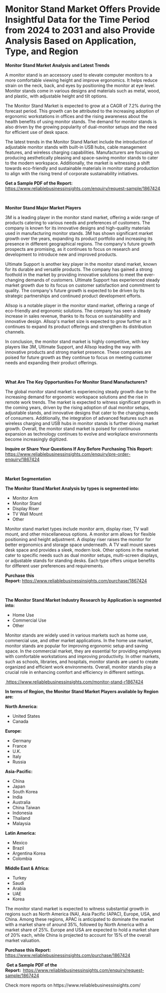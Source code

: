 <p><h1>Monitor Stand Market Offers Provide Insightful Data for the Time Period from 2024 to 2031 and also Provide Analysis Based on Application, Type, and Region</h1></p><p><strong>Monitor Stand Market Analysis and Latest Trends</strong></p>
<p><p>A monitor stand is an accessory used to elevate computer monitors to a more comfortable viewing height and improve ergonomics. It helps reduce strain on the neck, back, and eyes by positioning the monitor at eye level. Monitor stands come in various designs and materials such as metal, wood, and plastic, with adjustable height and tilt options.</p><p>The Monitor Stand Market is expected to grow at a CAGR of 7.2% during the forecast period. This growth can be attributed to the increasing adoption of ergonomic workstations in offices and the rising awareness about the health benefits of using monitor stands. The demand for monitor stands is also driven by the growing popularity of dual-monitor setups and the need for efficient use of desk space.</p><p>The latest trends in the Monitor Stand Market include the introduction of adjustable monitor stands with built-in USB hubs, cable management features, and wireless charging capabilities. Manufacturers are focusing on producing aesthetically pleasing and space-saving monitor stands to cater to the modern workspace. Additionally, the market is witnessing a shift towards eco-friendly and sustainable materials in monitor stand production to align with the rising trend of corporate sustainability initiatives.</p></p>
<p><strong>Get a Sample PDF of the Report:&nbsp;</strong> <a href="https://www.reliablebusinessinsights.com/enquiry/request-sample/1867424">https://www.reliablebusinessinsights.com/enquiry/request-sample/1867424</a></p>
<p>&nbsp;</p>
<p><strong>Monitor Stand Major Market Players</strong></p>
<p><p>3M is a leading player in the monitor stand market, offering a wide range of products catering to various needs and preferences of customers. The company is known for its innovative designs and high-quality materials used in manufacturing monitor stands. 3M has shown significant market growth over the years, expanding its product portfolio and increasing its presence in different geographical regions. The company's future growth prospects are promising, as it continues to focus on research and development to introduce new and improved products.</p><p>Ultimate Support is another key player in the monitor stand market, known for its durable and versatile products. The company has gained a strong foothold in the market by providing innovative solutions to meet the ever-changing demands of customers. Ultimate Support has experienced steady market growth due to its focus on customer satisfaction and commitment to quality. The company's future growth is expected to be driven by its strategic partnerships and continued product development efforts.</p><p>Allsop is a notable player in the monitor stand market, offering a range of eco-friendly and ergonomic solutions. The company has seen a steady increase in sales revenue, thanks to its focus on sustainability and innovative design. Allsop's market size is expected to grow further as it continues to expand its product offerings and strengthen its distribution channels.</p><p>In conclusion, the monitor stand market is highly competitive, with key players like 3M, Ultimate Support, and Allsop leading the way with innovative products and strong market presence. These companies are poised for future growth as they continue to focus on meeting customer needs and expanding their product offerings.</p></p>
<p>&nbsp;</p>
<p><strong>What Are The Key Opportunities For Monitor Stand Manufacturers?</strong></p>
<p><p>The global monitor stand market is experiencing steady growth due to the increasing demand for ergonomic workspace solutions and the rise in remote work trends. The market is expected to witness significant growth in the coming years, driven by the rising adoption of dual monitor setups, adjustable stands, and innovative designs that cater to the changing needs of consumers. Additionally, the integration of advanced features such as wireless charging and USB hubs in monitor stands is further driving market growth. Overall, the monitor stand market is poised for continuous expansion as technology continues to evolve and workplace environments become increasingly digitized.</p></p>
<p><strong>Inquire or Share Your Questions If Any Before Purchasing This Report:</strong> <a href="https://www.reliablebusinessinsights.com/enquiry/pre-order-enquiry/1867424">https://www.reliablebusinessinsights.com/enquiry/pre-order-enquiry/1867424</a></p>
<p>&nbsp;</p>
<p><strong>Market Segmentation</strong></p>
<p><strong>The Monitor Stand Market Analysis by types is segmented into:</strong></p>
<p><ul><li>Monitor Arm</li><li>Monitor Stand</li><li>Display Riser</li><li>TV Wall Mount</li><li>Other</li></ul></p>
<p><p>Monitor stand market types include monitor arm, display riser, TV wall mount, and other miscellaneous options. A monitor arm allows for flexible positioning and height adjustment. A display riser raises the monitor for better ergonomics and storage space underneath. A TV wall mount saves desk space and provides a sleek, modern look. Other options in the market cater to specific needs such as dual monitor setups, multi-screen displays, or adjustable stands for standing desks. Each type offers unique benefits for different user preferences and requirements.</p></p>
<p><strong>Purchase this Report:&nbsp;</strong><a href="https://www.reliablebusinessinsights.com/purchase/1867424">https://www.reliablebusinessinsights.com/purchase/1867424</a></p>
<p>&nbsp;</p>
<p><strong>The Monitor Stand Market Industry Research by Application is segmented into:</strong></p>
<p><ul><li>Home Use</li><li>Commercial Use</li><li>Other</li></ul></p>
<p><p>Monitor stands are widely used in various markets such as home use, commercial use, and other market applications. In the home use market, monitor stands are popular for improving ergonomic setup and saving space. In the commercial market, they are essential for providing employees with comfortable workstations and improving productivity. In other markets, such as schools, libraries, and hospitals, monitor stands are used to create organized and efficient work environments. Overall, monitor stands play a crucial role in enhancing comfort and efficiency in different settings.</p></p>
<p><a href="https://www.reliablebusinessinsights.com/monitor-stand-r1867424">&nbsp;https://www.reliablebusinessinsights.com/monitor-stand-r1867424</a></p>
<p><strong>In terms of Region, the Monitor Stand Market Players available by Region are:</strong></p>
<p>
    <p> <strong> North America: </strong>
        <ul>
            <li>United States</li>
            <li>Canada</li>
        </ul>
        </p> 
    <p> <strong> Europe: </strong>
        <ul>
            <li>Germany</li>
            <li>France</li>
            <li>U.K.</li>
            <li>Italy</li>
            <li>Russia</li>
        </ul>
        </p> 
    <p> <strong> Asia-Pacific: </strong>
        <ul>
            <li>China</li>
            <li>Japan</li>
            <li>South Korea</li>
            <li>India</li>
            <li>Australia</li>
            <li>China Taiwan</li>
            <li>Indonesia</li>
            <li>Thailand</li>
            <li>Malaysia</li>
        </ul>
        </p> 
    <p> <strong> Latin America: </strong>
        <ul>
            <li>Mexico</li>
            <li>Brazil</li>
            <li>Argentina Korea</li>
            <li>Colombia</li>
        </ul>
        </p> 
    <p> <strong> Middle East & Africa: </strong>
        <ul>
            <li>Turkey</li>
            <li>Saudi</li>
            <li>Arabia</li>
            <li>UAE</li>
            <li>Korea</li>
        </ul>
    </p>
    </p>
<p><p>The monitor stand market is expected to witness substantial growth in regions such as North America (NA), Asia Pacific (APAC), Europe, USA, and China. Among these regions, APAC is anticipated to dominate the market with a market share of around 35%, followed by North America with a market share of 25%. Europe and USA are expected to hold a market share of 20% each, while China is projected to account for 15% of the overall market valuation.</p></p>
<p><strong>Purchase this Report: </strong><a href="https://www.reliablebusinessinsights.com/purchase/1867424">https://www.reliablebusinessinsights.com/purchase/1867424</a></p>
<p>&nbsp;<strong>Get a Sample PDF of the Report:&nbsp;&nbsp;</strong><a href="https://www.reliablebusinessinsights.com/enquiry/request-sample/1867424">https://www.reliablebusinessinsights.com/enquiry/request-sample/1867424</a></p>
<p><strong></strong></p>
<p>Check more reports on https://www.reliablebusinessinsights.com/</p>